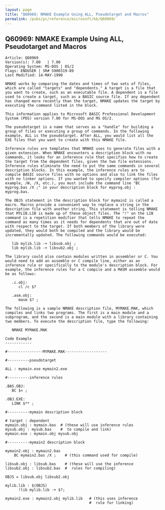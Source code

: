 ```yaml
---
layout: page
title: "Q60969: NMAKE Example Using ALL, Pseudotarget and Macros"
permalink: /pubs/pc/reference/microsoft/kb/Q60969/
---
```


## Q60969: NMAKE Example Using ALL, Pseudotarget and Macros

	Article: Q60969
	Version(s): 7.00   | 7.00
	Operating System: MS-DOS | OS/2
	Flags: ENDUSER | SR# S900319-89
	Last Modified: 14-MAY-1990
	
	NMAKE works by comparing the dates and times of two sets of files,
	which are called "targets" and "dependents." A target is a file that
	you want to create, such as an executable file. A dependent is a file
	used to create a target, such as a BASIC source file. If any dependent
	has changed more recently than the target, NMAKE updates the target by
	executing the command listed in the block.
	
	This information applies to Microsoft BASIC Professional Development
	System (PDS) version 7.00 for MS-DOS and MS OS/2.
	
	The pseudotarget is a name that serves as a "handle" for building a
	group of files or executing a group of commands. In the following
	example, ALL is the pseudotarget. After ALL, you would list all the
	EXE files that you want to create with this NMAKE file.
	
	Inference rules are templates that NMAKE uses to generate files with a
	given extension. When NMAKE encounters a description block with no
	commands, it looks for an inference rule that specifies how to create
	the target from the dependent files, given the two file extensions.
	Inference rules eliminate the need to put the same commands in several
	description blocks. In this example, the inference rules are to
	compile BASIC source files with no options and also to link the files
	with no linker options. If you wanted to specify compiler options (for
	example, /W, /X, etc.), you must include the command line "BC
	myprog.bas /X ;" in your description block for myprog.obj :
	myprog.bas.
	
	The OBJS statement in the description block for mymain2 is called a
	macro. Macros provide a convenient way to replace a string in the
	description file with another string. This statement is telling NMAKE
	that MYLIB.LIB is made up of these object files. The "!" on the LIB
	command is a repetition modifier that tells NMAKE to repeat the
	command as many times as it needs for dependents that are out of date
	with respect to the target. If both members of the library were
	updated, they would both be compiled and the library would be
	incrementally updated. The following commands would be executed:
	
	   lib mylib.lib -+ libsub.obj ;
	   lib mylib.lib -+ libsub2.obj ;
	
	The library could also contain modules written in assembler or C. You
	would need to add an assemble or C compile line, either as an
	inference rule or specifically to the module's description block. For
	example, the inference rules for a C compile and a MASM assemble would
	be as follows:
	
	   .c.obj:
	      cl /c $?
	
	   .asm.obj:
	      masm $? ;
	
	The following is a sample NMAKE description file, MYMAKE.MAK, which
	compiles and links two programs. The first is a main module and a
	subprogram, and the second is a main module with a library containing
	two members. To execute the description file, type the following:
	
	   NMAKE MYMAKE.MAK
	
	Code Example
	------------
	
	#----------------MYMAKE.MAK-------------------
	
	#----------pseudotarget
	
	ALL : mymain.exe mymain2.exe
	
	#----------inference rules
	
	.BAS.OBJ:
	   BC $< ;
	
	.OBJ.EXE:
	   LINK $** ;
	
	#----------mymain description block
	
	# target : dependent
	mymain.obj : mymain.bas  # (these will use inference rules
	mysub.obj : mysub.bas    #  to compile and link)
	mymain.exe : mymain.obj mysub.obj
	
	#----------mymain2 description block
	
	mymain2.obj : mymain2.bas
	    BC mymain2.bas /X ;    # (this command used for compile)
	
	libsub.obj : libsub.bas    # (these will use the inference
	libsub2.obj : libsub2.bas  #  rules for compiling)
	
	OBJS = libsub.obj libsub2.obj
	
	mylib.lib : $(OBJS)
	      !lib mylib.lib -+ $?;
	
	mymain2.exe : mymain2.obj mylib.lib   # (this uses inference
	                                      #  rule for linking)
